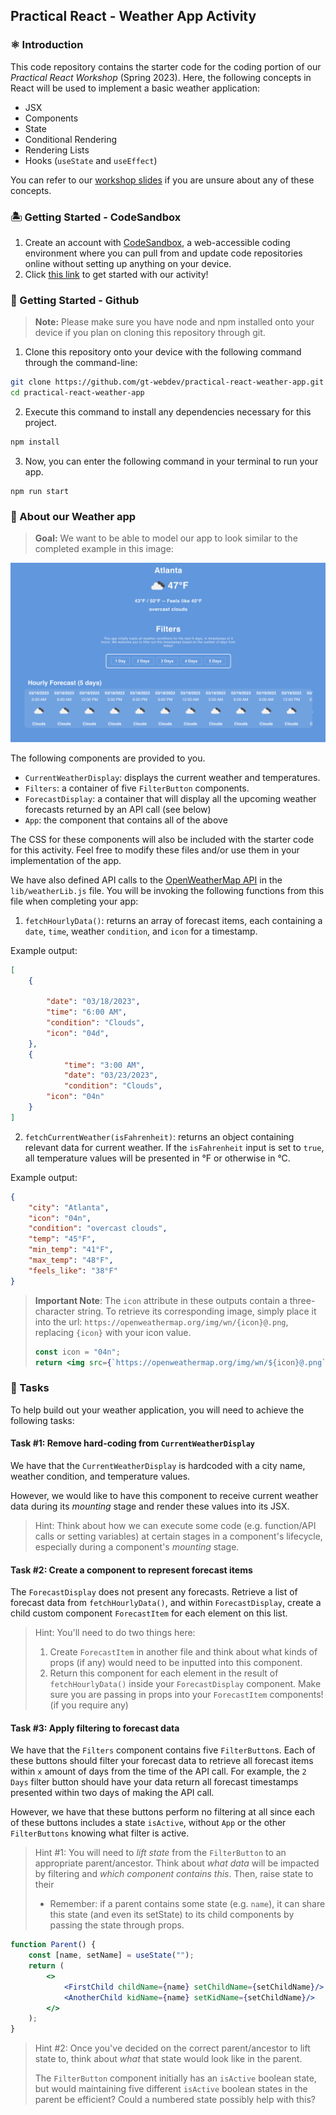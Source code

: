 ## Practical React -  Weather App Activity

### :atom_symbol: Introduction 
This code repository contains the starter code for the coding portion of our *Practical React Workshop* (Spring 2023). Here, the following concepts in React will be used to implement a basic weather application:
* JSX
* Components
* State
* Conditional Rendering
* Rendering Lists
* Hooks (`useState` and `useEffect`) 

You can refer to our [workshop slides](https://docs.google.com/presentation/d/1gEppHNplM2Ox5mp3CvtPqkk8cDMq8v6YwbXSFWTdI80/edit?usp=sharing) if you are unsure about any of these concepts.
 
### :desert_island: Getting Started - CodeSandbox
1. Create an account with [CodeSandbox](https://codesandbox.io/?from-app=1), a web-accessible coding environment where you can pull from and update code repositories online without setting up anything on your device.
2. Click [this link](https://codesandbox.io/p/github/gt-webdev/practical-react-weather-app/main?file=%2FREADME.md&workspace=%257B%2522activeFileId%2522%253A%2522clfd75rm3000ig6i43bad4iwv%2522%252C%2522openFiles%2522%253A%255B%2522%252FREADME.md%2522%255D%252C%2522sidebarPanel%2522%253A%2522EXPLORER%2522%252C%2522gitSidebarPanel%2522%253A%2522COMMIT%2522%252C%2522spaces%2522%253A%257B%2522clfd75st400153b6icb1nsoez%2522%253A%257B%2522key%2522%253A%2522clfd75st400153b6icb1nsoez%2522%252C%2522name%2522%253A%2522Default%2522%252C%2522devtools%2522%253A%255B%257B%2522key%2522%253A%2522clfdgtw6f000t3b6jj18x5hwc%2522%252C%2522type%2522%253A%2522PROJECT_SETUP%2522%252C%2522isMinimized%2522%253Afalse%257D%255D%257D%257D%252C%2522currentSpace%2522%253A%2522clfd75st400153b6icb1nsoez%2522%252C%2522spacesOrder%2522%253A%255B%2522clfd75st400153b6icb1nsoez%2522%255D%252C%2522hideCodeEditor%2522%253Afalse%257D) to get started with our activity!

### :wrench: Getting Started - Github
> **Note:** Please make sure you have node and npm installed onto your device if you plan on cloning this repository through git.

1. Clone this repository onto your device with the following command through the command-line: 
```bash
git clone https://github.com/gt-webdev/practical-react-weather-app.git
cd practical-react-weather-app
```
2.  Execute this command to install any dependencies necessary for this project.
```bash
npm install
```
3. Now, you can enter the following command in your terminal to run your app. 
```
npm run start
```

### :apple: About our Weather app
> **Goal:** We want to be able to model our app to look similar to the completed example in this image: 

![Example of Completed Weather App](./public/complete_example.png)

The following components are provided to you.
- `CurrentWeatherDisplay`: displays the current weather and temperatures. 
- `Filters`: a container of five `FilterButton` components.
- `ForecastDisplay`: a container that will display all the upcoming weather forecasts returned by an API call (see below)
- `App`: the component that contains all of the above 

The CSS for these components will also be included with the starter code for this activity. Feel free to modify these files and/or use them in your implementation of the app.

We have also defined API calls to the [OpenWeatherMap API](https://openweathermap.org/api) in the `lib/weatherLib.js` file.  You will be invoking the following functions from this file when completing your app:

1. `fetchHourlyData()`: returns an array of forecast items, each containing a `date`, `time`, weather `condition`, and `icon` for a timestamp.

Example output:
```json
[
	{
		
		"date": "03/18/2023",
		"time": "6:00 AM",
		"condition": "Clouds",
		"icon": "04d",
	},
	{
	    	"time": "3:00 AM",
	    	"date": "03/23/2023",
	    	"condition": "Clouds",
		"icon": "04n"
	}
]
```
2. `fetchCurrentWeather(isFahrenheit)`: returns an object containing relevant data for current weather. If the `isFahrenheit` input is set to `true`, all temperature values will be presented in °F or otherwise in °C.

Example output: 
```json
{
    "city": "Atlanta",
    "icon": "04n",
    "condition": "overcast clouds",
    "temp": "45°F",
    "min_temp": "41°F",
    "max_temp": "48°F",
    "feels_like": "38°F"
}
```
> **Important Note**: The `icon` attribute in these outputs contain a three-character string. To retrieve its corresponding image, simply place it into the url: `https://openweathermap.org/img/wn/{icon}@.png`, replacing `{icon}`  with your icon value.
> ```jsx
> const icon = "04n";
> return <img src={`https://openweathermap.org/img/wn/${icon}@.png`}/>
> ```

### :pencil: Tasks
To help build out your weather application, you will need to achieve the following tasks: 
#### Task #1: Remove hard-coding from `CurrentWeatherDisplay`
We have that the `CurrentWeatherDisplay` is hardcoded with a city name, weather condition, and temperature values.

However,  we would like to have this component to receive current weather data during its *mounting* stage and render these values into its JSX.

> Hint: Think about how we can execute some code (e.g. function/API calls or setting variables) at certain stages in a component's lifecycle, especially during a component's *mounting* stage.

#### Task #2: Create a component to represent forecast items
The `ForecastDisplay` does not present any forecasts. Retrieve a list of forecast data from `fetchHourlyData()`, and within `ForecastDisplay`, create a child custom component `ForecastItem` for each element on this list. 

> Hint: You'll need to do two things  here:
> 1. Create `ForecastItem` in another file and think about what kinds of props (if any) would need to be inputted into this component.
> 2. Return this component for each element in the result of `fetchHourlyData()` inside your `ForecastDisplay` component. Make sure you are passing in props into your `ForecastItem` components! (if you require any)

#### Task #3: Apply filtering to forecast data
We have that the `Filters` component contains five `FilterButton`s. Each of these buttons should filter your forecast data to retrieve all forecast items within `x` amount of days from the time of the API call. For example, the `2 Days` filter button should have your data return all forecast timestamps presented within two days of making the API call.

However, we have that these buttons perform no filtering at all since each of these buttons includes a state `isActive`, without `App` or the other `FilterButtons` knowing what filter is active. 

> Hint #1: You will need to *lift state* from the `FilterButton` to an appropriate parent/ancestor. Think about *what data* will be impacted by filtering and *which component contains this*. Then, raise state to their 
> - Remember: if a parent contains some state (e.g. `name`), it can share this state (and even its setState) to its child components by passing the state through props.
```jsx
function Parent() {
	const [name, setName] = useState("");
	return (
		<>
			<FirstChild childName={name} setChildName={setChildName}/>
			<AnotherChild kidName={name} setKidName={setChildName}/>
		</>
	);
}  
```

> Hint #2: Once you've decided on the correct parent/ancestor to lift state to, think about *what* that state would look like in the parent. 
>
> The `FilterButton` component initially has an `isActive` boolean state, but would maintaining five different `isActive` boolean states in the parent be efficient? Could a numbered state possibly help with this? 
